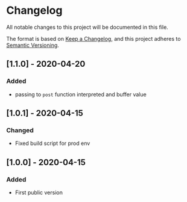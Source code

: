 # Changelog
All notable changes to this project will be documented in this file.


The format is based on [Keep a Changelog](https://keepachangelog.com/en/1.0.0/),
and this project adheres to [Semantic Versioning](https://semver.org/spec/v2.0.0.html).

## [1.1.0] - 2020-04-20
### Added
- passing to `post` function interpreted and buffer value

## [1.0.1] - 2020-04-15
### Changed
- Fixed build script for prod env

## [1.0.0] - 2020-04-15
### Added
- First public version

